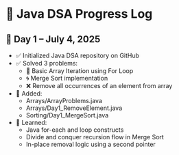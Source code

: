 # 🧠 Java DSA Progress Log

## 📅 Day 1 – July 4, 2025
- ✅ Initialized Java DSA repository on GitHub
- ✅ Solved 3 problems:
  - 🔁 Basic Array Iteration using For Loop
  - 🌀 Merge Sort implementation
  - ❌ Remove all occurrences of an element from array
- 📁 Added:
  - Arrays/ArrayProblems.java
  - Arrays/Day1_RemoveElement.java
  - Sorting/Day1_MergeSort.java
- 📘 Learned:
  - Java for-each and loop constructs
  - Divide and conquer recursion flow in Merge Sort
  - In-place removal logic using a second pointer
